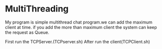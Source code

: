 # MultiThreading

My program is simple multithread chat program.we can add the maximum client at time. if you add the more than maximum client the system can keep the request as Queue.

First run the TCPServer.(TCPserver.sh)
After run the client(TCPClient.sh)
